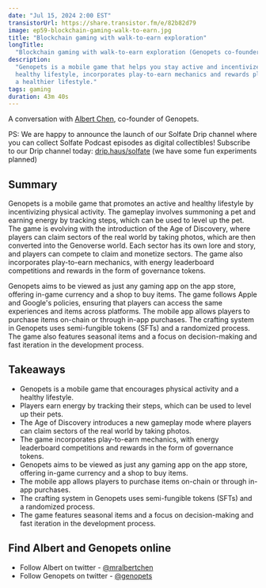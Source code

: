 ```yaml
---
date: "Jul 15, 2024 2:00 EST"
transistorUrl: https://share.transistor.fm/e/82b82d79
image: ep59-blockchain-gaming-walk-to-earn.jpg
title: "Blockchain gaming with walk-to-earn exploration"
longTitle:
  "Blockchain gaming with walk-to-earn exploration (Genopets co-founder)"
description:
  "Genopets is a mobile game that helps you stay active and incentivizes a
  healthy lifestyle, incorporates play-to-earn mechanics and rewards players for
  a healthier lifestyle."
tags: gaming
duration: 43m 40s
---
```


A conversation with [Albert Chen](https://x.com/mralbertchen), co-founder of
Genopets.

PS: We are happy to announce the launch of our Solfate Drip channel where you
can collect Solfate Podcast episodes as digital collectibles! Subscribe to our
Drip channel today: [drip.haus/solfate](https://drip.haus/solfate) (we have some
fun experiments planned)

## Summary

Genopets is a mobile game that promotes an active and healthy lifestyle by
incentivizing physical activity. The gameplay involves summoning a pet and
earning energy by tracking steps, which can be used to level up the pet. The
game is evolving with the introduction of the Age of Discovery, where players
can claim sectors of the real world by taking photos, which are then converted
into the Genoverse world. Each sector has its own lore and story, and players
can compete to claim and monetize sectors. The game also incorporates
play-to-earn mechanics, with energy leaderboard competitions and rewards in the
form of governance tokens.

Genopets aims to be viewed as just any gaming app on the app store, offering
in-game currency and a shop to buy items. The game follows Apple and Google's
policies, ensuring that players can access the same experiences and items across
platforms. The mobile app allows players to purchase items on-chain or through
in-app purchases. The crafting system in Genopets uses semi-fungible tokens
(SFTs) and a randomized process. The game also features seasonal items and a
focus on decision-making and fast iteration in the development process.

## Takeaways

- Genopets is a mobile game that encourages physical activity and a healthy
  lifestyle.
- Players earn energy by tracking their steps, which can be used to level up
  their pets.
- The Age of Discovery introduces a new gameplay mode where players can claim
  sectors of the real world by taking photos.
- The game incorporates play-to-earn mechanics, with energy leaderboard
  competitions and rewards in the form of governance tokens.
- Genopets aims to be viewed as just any gaming app on the app store, offering
  in-game currency and a shop to buy items.
- The mobile app allows players to purchase items on-chain or through in-app
  purchases.
- The crafting system in Genopets uses semi-fungible tokens (SFTs) and a
  randomized process.
- The game features seasonal items and a focus on decision-making and fast
  iteration in the development process.

## Find Albert and Genopets online

- Follow Albert on twitter - [@mralbertchen](https://x.com/mralbertchen)
- Follow Genopets on twitter - [@genopets](https://x.com/genopets)
